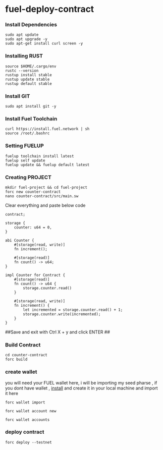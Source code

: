 # fuel-deploy-contract

### Install Dependencies 
```
sudo apt update
sudo apt upgrade -y
sudo apt-get install curl screen -y 
```
### Installing RUST

```curl --proto '=https' --tlsv1.3 https://sh.rustup.rs -sSf | sh
source $HOME/.cargo/env
rustc --version
rustup install stable
rustup update stable
rustup default stable
```

### Install GIT
```
sudo apt install git -y 
```

### Install Fuel Toolchain

```
curl https://install.fuel.network | sh
source /root/.bashrc
```
### Setting FUELUP

```
fuelup toolchain install latest
fuelup self update
fuelup update && fuelup default latest
```
### Creating PROJECT

```
mkdir fuel-project && cd fuel-project
forc new counter-contract
nano counter-contract/src/main.sw
```

Clear everything and paste below code

```
contract;
 
storage {
    counter: u64 = 0,
}
 
abi Counter {
    #[storage(read, write)]
    fn increment();
 
    #[storage(read)]
    fn count() -> u64;
}
 
impl Counter for Contract {
    #[storage(read)]
    fn count() -> u64 {
        storage.counter.read()
    }
 
    #[storage(read, write)]
    fn increment() {
        let incremented = storage.counter.read() + 1;
        storage.counter.write(incremented);
    }
}

```
##Save and exit with Ctrl X + y  and click ENTER ##

### Build Contract

```
cd counter-contract
forc build
```

### create wallet

you will need your FUEL wallet here, i will be importing my seed pharse , if you dont have wallet , [install](https://wallet.fuel.network/docs/install/) and create it in your local machine and import it here

```forc wallet import ```

```forc wallet account new```

```forc wallet accounts```

### deploy contract 

```forc deploy --testnet  ```



















